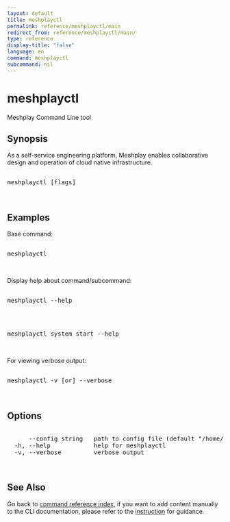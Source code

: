 ```yaml
---
layout: default
title: meshplayctl
permalink: reference/meshplayctl/main
redirect_from: reference/meshplayctl/main/
type: reference
display-title: "false"
language: en
command: meshplayctl
subcommand: nil
---
```


# meshplayctl

Meshplay Command Line tool

## Synopsis

As a self-service engineering platform, Meshplay enables collaborative design and operation of cloud native infrastructure.

<pre class='codeblock-pre'>
<div class='codeblock'>
meshplayctl [flags]

</div>
</pre> 

## Examples

Base command:
<pre class='codeblock-pre'>
<div class='codeblock'>
meshplayctl

</div>
</pre> 

Display help about command/subcommand:
<pre class='codeblock-pre'>
<div class='codeblock'>
meshplayctl --help

</div>
</pre> 

<pre class='codeblock-pre'>
<div class='codeblock'>
meshplayctl system start --help

</div>
</pre> 

For viewing verbose output:
<pre class='codeblock-pre'>
<div class='codeblock'>
meshplayctl -v [or] --verbose

</div>
</pre> 

## Options

<pre class='codeblock-pre'>
<div class='codeblock'>
      --config string   path to config file (default "/home/runner/.meshery/config.yaml")
  -h, --help            help for meshplayctl
  -v, --verbose         verbose output

</div>
</pre>

## See Also

Go back to [command reference index](/reference/meshplayctl/), if you want to add content manually to the CLI documentation, please refer to the [instruction](/project/contributing/contributing-cli#preserving-manually-added-documentation) for guidance.
